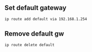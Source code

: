 
## Set default gateway

```
ip route add default via 192.168.1.254
```

## Remove default gw

```
ip route delete default
```
